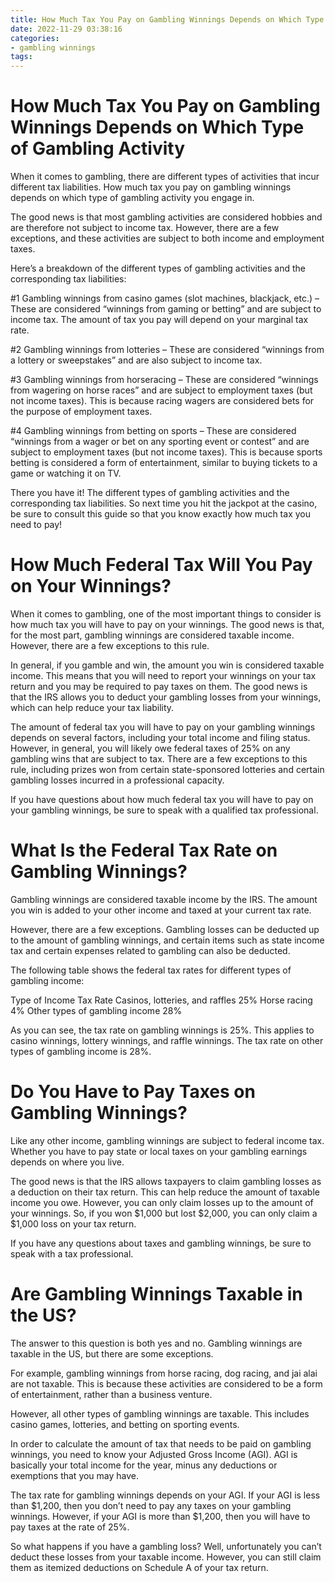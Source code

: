 ```yaml
---
title: How Much Tax You Pay on Gambling Winnings Depends on Which Type of Gambling Activity
date: 2022-11-29 03:38:16
categories:
- gambling winnings
tags:
---
```



#  How Much Tax You Pay on Gambling Winnings Depends on Which Type of Gambling Activity

When it comes to gambling, there are different types of activities that incur different tax liabilities. How much tax you pay on gambling winnings depends on which type of gambling activity you engage in.

The good news is that most gambling activities are considered hobbies and are therefore not subject to income tax. However, there are a few exceptions, and these activities are subject to both income and employment taxes.

Here’s a breakdown of the different types of gambling activities and the corresponding tax liabilities:

#1 Gambling winnings from casino games (slot machines, blackjack, etc.) – These are considered “winnings from gaming or betting” and are subject to income tax. The amount of tax you pay will depend on your marginal tax rate.

#2 Gambling winnings from lotteries – These are considered “winnings from a lottery or sweepstakes” and are also subject to income tax.

#3 Gambling winnings from horseracing – These are considered “winnings from wagering on horse races” and are subject to employment taxes (but not income taxes). This is because racing wagers are considered bets for the purpose of employment taxes.

#4 Gambling winnings from betting on sports – These are considered “winnings from a wager or bet on any sporting event or contest” and are subject to employment taxes (but not income taxes). This is because sports betting is considered a form of entertainment, similar to buying tickets to a game or watching it on TV.

There you have it! The different types of gambling activities and the corresponding tax liabilities. So next time you hit the jackpot at the casino, be sure to consult this guide so that you know exactly how much tax you need to pay!

#  How Much Federal Tax Will You Pay on Your Winnings?

When it comes to gambling, one of the most important things to consider is how much tax you will have to pay on your winnings. The good news is that, for the most part, gambling winnings are considered taxable income. However, there are a few exceptions to this rule.

In general, if you gamble and win, the amount you win is considered taxable income. This means that you will need to report your winnings on your tax return and you may be required to pay taxes on them. The good news is that the IRS allows you to deduct your gambling losses from your winnings, which can help reduce your tax liability.

The amount of federal tax you will have to pay on your gambling winnings depends on several factors, including your total income and filing status. However, in general, you will likely owe federal taxes of 25% on any gambling wins that are subject to tax. There are a few exceptions to this rule, including prizes won from certain state-sponsored lotteries and certain gambling losses incurred in a professional capacity.

If you have questions about how much federal tax you will have to pay on your gambling winnings, be sure to speak with a qualified tax professional.

#  What Is the Federal Tax Rate on Gambling Winnings?

Gambling winnings are considered taxable income by the IRS. The amount you win is added to your other income and taxed at your current tax rate.

However, there are a few exceptions. Gambling losses can be deducted up to the amount of gambling winnings, and certain items such as state income tax and certain expenses related to gambling can also be deducted.

The following table shows the federal tax rates for different types of gambling income:

Type of Income Tax Rate Casinos, lotteries, and raffles 25% Horse racing 4% Other types of gambling income 28%

As you can see, the tax rate on gambling winnings is 25%. This applies to casino winnings, lottery winnings, and raffle winnings. The tax rate on other types of gambling income is 28%.

#  Do You Have to Pay Taxes on Gambling Winnings?

Like any other income, gambling winnings are subject to federal income tax. Whether you have to pay state or local taxes on your gambling earnings depends on where you live.

The good news is that the IRS allows taxpayers to claim gambling losses as a deduction on their tax return. This can help reduce the amount of taxable income you owe. However, you can only claim losses up to the amount of your winnings. So, if you won $1,000 but lost $2,000, you can only claim a $1,000 loss on your tax return.

If you have any questions about taxes and gambling winnings, be sure to speak with a tax professional.

#  Are Gambling Winnings Taxable in the US?

The answer to this question is both yes and no. Gambling winnings are taxable in the US, but there are some exceptions.

For example, gambling winnings from horse racing, dog racing, and jai alai are not taxable. This is because these activities are considered to be a form of entertainment, rather than a business venture.

However, all other types of gambling winnings are taxable. This includes casino games, lotteries, and betting on sporting events.

In order to calculate the amount of tax that needs to be paid on gambling winnings, you need to know your Adjusted Gross Income (AGI). AGI is basically your total income for the year, minus any deductions or exemptions that you may have.

The tax rate for gambling winnings depends on your AGI. If your AGI is less than $1,200, then you don’t need to pay any taxes on your gambling winnings. However, if your AGI is more than $1,200, then you will have to pay taxes at the rate of 25%.

So what happens if you have a gambling loss? Well, unfortunately you can’t deduct these losses from your taxable income. However, you can still claim them as itemized deductions on Schedule A of your tax return.